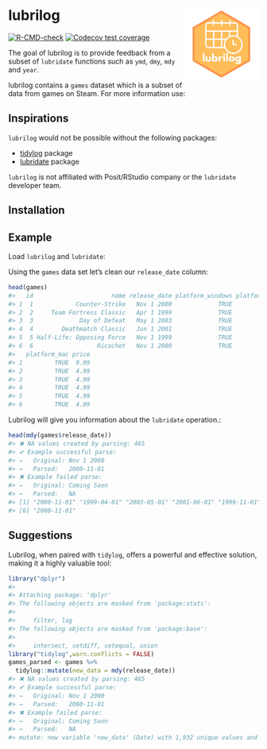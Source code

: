 
<!-- README.md is generated from README.Rmd. Please edit that file -->

# lubrilog <img src="man/figures/lubrilog.png" align="right" height="150" width="150"/>

<!-- badges: start -->

[![R-CMD-check](https://github.com/arrismo/lubrilog/actions/workflows/R-CMD-check.yaml/badge.svg)](https://github.com/arrismo/lubrilog/actions/workflows/R-CMD-check.yaml)
[![Codecov test
coverage](https://codecov.io/gh/arrismo/lubrilog/graph/badge.svg)](https://app.codecov.io/gh/arrismo/lubrilog)

<!-- badges: end -->

The goal of lubrilog is to provide feedback from a subset of `lubridate`
functions such as `ymd`, `dmy`, `mdy` and `year`.

lubrilog contains a `games` dataset which is a subset of data from games
on Steam. For more information use:

## Inspirations

`lubrilog` would not be possible without the following packages:

- [tidylog](https://github.com/elbersb/tidylog/tree/master?tab=readme-ov-file)
  package
- [lubridate](https://github.com/tidyverse/lubridate) package

`lubrilog` is not affiliated with Posit/RStudio company or the
`lubridate` developer team.

## Installation

## Example

Load `lubrilog` and `lubridate`:

Using the `games` data set let’s clean our `release_date` column:

``` r
head(games)
#>   id                      name release_date platform_windows platform_linux
#> 1  1            Counter-Strike   Nov 1 2000             TRUE           TRUE
#> 2  2     Team Fortress Classic   Apr 1 1999             TRUE           TRUE
#> 3  3             Day of Defeat   May 1 2003             TRUE           TRUE
#> 4  4        Deathmatch Classic   Jun 1 2001             TRUE           TRUE
#> 5  5 Half-Life: Opposing Force   Nov 1 1999             TRUE           TRUE
#> 6  6                  Ricochet   Nov 1 2000             TRUE           TRUE
#>   platform_mac price
#> 1         TRUE  9.99
#> 2         TRUE  4.99
#> 3         TRUE  4.99
#> 4         TRUE  4.99
#> 5         TRUE  4.99
#> 6         TRUE  4.99
```

Lubrilog will give you information about the `lubridate` operation.:

``` r
head(mdy(games$release_date))
#> ✖ NA values created by parsing: 465
#> ✔ Example successful parse:
#> →   Original: Nov 1 2000
#> →   Parsed:   2000-11-01
#> ✖ Example failed parse:
#> →   Original: Coming Soon
#> →   Parsed:   NA
#> [1] "2000-11-01" "1999-04-01" "2003-05-01" "2001-06-01" "1999-11-01"
#> [6] "2000-11-01"
```

## Suggestions

Lubrilog, when paired with `tidylog`, offers a powerful and effective
solution, making it a highly valuable tool:

``` r
library("dplyr")
#> 
#> Attaching package: 'dplyr'
#> The following objects are masked from 'package:stats':
#> 
#>     filter, lag
#> The following objects are masked from 'package:base':
#> 
#>     intersect, setdiff, setequal, union
library("tidylog",warn.conflicts = FALSE)
games_parsed <- games %>% 
  tidylog::mutate(new_data = mdy(release_date))
#> ✖ NA values created by parsing: 465
#> ✔ Example successful parse:
#> →   Original: Nov 1 2000
#> →   Parsed:   2000-11-01
#> ✖ Example failed parse:
#> →   Original: Coming Soon
#> →   Parsed:   NA
#> mutate: new variable 'new_data' (Date) with 1,932 unique values and 4% NA
```
